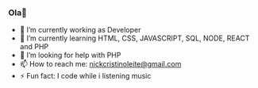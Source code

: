 ### Ola👋




- 🔭 I’m currently working as Developer
- 🌱 I’m currently learning HTML, CSS, JAVASCRIPT, SQL, NODE, REACT and PHP
- 🤔 I’m looking for help with PHP
- 📫 How to reach me: nickcristinoleite@gmail.com
- ⚡ Fun fact: I code while i listening music

